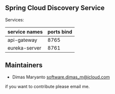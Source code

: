 ## Spring Cloud Discovery Service

Services: 

| service names                 | ports bind        |
|---                            |---                |
| api-gateway                   | 8765              |
| eureka-server                 | 8761              | 

## Maintainers

- Dimas Maryanto <software.dimas_m@icloud.com>

if you want to contribute please email me.
